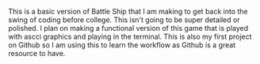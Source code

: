 This is a basic version of Battle Ship that I am making to get back into the swing of coding before college. 
This isn't going to be super detailed or polished. I plan on making a functional version of this game that is played with ascci graphics and playing in the terminal.
This is also my first project on Github so I am using this to learn the workflow as Github is a great resource to have.
